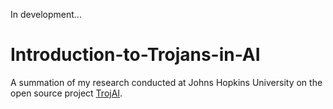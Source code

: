 In development...

# Introduction-to-Trojans-in-AI

A summation of my research conducted at Johns Hopkins University on the open source project [TrojAI](https://github.com/trojai/trojai).


